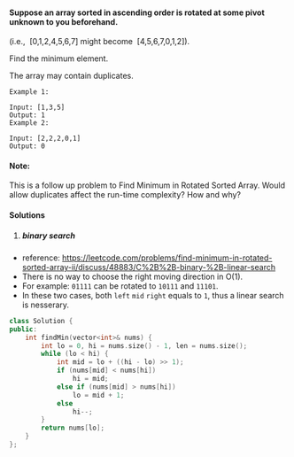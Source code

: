 #### Suppose an array sorted in ascending order is rotated at some pivot unknown to you beforehand.

(i.e.,  [0,1,2,4,5,6,7] might become  [4,5,6,7,0,1,2]).

Find the minimum element.

The array may contain duplicates.

```
Example 1:

Input: [1,3,5]
Output: 1
Example 2:

Input: [2,2,2,0,1]
Output: 0
```

#### Note:

This is a follow up problem to Find Minimum in Rotated Sorted Array.
Would allow duplicates affect the run-time complexity? How and why?


#### Solutions

1. ##### binary search

- reference: https://leetcode.com/problems/find-minimum-in-rotated-sorted-array-ii/discuss/48883/C%2B%2B-binary-%2B-linear-search
- There is no way to choose the right moving direction in O(1).
- For example: `01111` can be rotated to `10111` and `11101`.
- In these two cases, both `left` `mid` `right` equals to `1`, thus a linear search is nesserary.

```cpp
class Solution {
public:
    int findMin(vector<int>& nums) {
        int lo = 0, hi = nums.size() - 1, len = nums.size();
        while (lo < hi) {
            int mid = lo + ((hi - lo) >> 1);
            if (nums[mid] < nums[hi])
                hi = mid;
            else if (nums[mid] > nums[hi])
                lo = mid + 1;
            else
                hi--;
        }
        return nums[lo];
    }
};
```